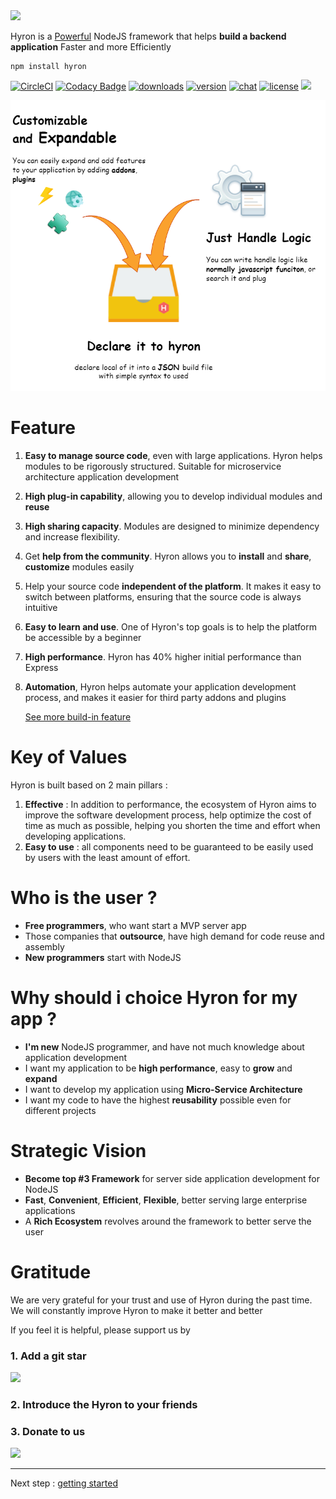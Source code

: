 <img src='https://i.imgur.com/mAjPWAu.png' width=240 />

Hyron is a [Powerful](benchmark.md) NodeJS framework that helps **build a backend application** Faster and more Efficiently

```
npm install hyron
```

[![CircleCI](https://circleci.com/gh/hyron-group/hyron.svg?style=shield)](https://circleci.com/gh/hyron-group/hyron)
[![Codacy Badge](https://api.codacy.com/project/badge/Grade/488552ae62744dd7bf6bb34028adcc36)](https://www.codacy.com/app/thangdjw/hyron?utm_source=github.com&utm_medium=referral&utm_content=hyron-group/hyron&utm_campaign=Badge_Grade)
[![downloads](https://img.shields.io/npm/dm/hyron.svg?style=flat)](https://www.npmjs.com/package/hyron)
[![version](https://img.shields.io/npm/v/hyron.svg?style=flat)](https://www.npmjs.com/package/hyron)
[![chat](https://img.shields.io/gitter/room/hyron-group/community.svg?style=flat)](https://gitter.im/Hyron-group/community)
[![license](https://img.shields.io/npm/l/hyron.svg?style=flat)](https://www.gnu.org/licenses/gpl-3.0.en.html)
[![](http://img.shields.io/liberapay/patrons/thangdjw.svg?logo=liberapay)](https://liberapay.com/thangdjw/donate)

![](res/overview-hyron.png)


# Feature

1. **Easy to manage source code**, even with large applications. Hyron helps modules to be rigorously structured. Suitable for microservice architecture application development
2. **High plug-in capability**, allowing you to develop individual modules and **reuse**
3. **High sharing capacity**. Modules are designed to minimize dependency and increase flexibility.
4. Get **help from the community**. Hyron allows you to **install** and **share**, **customize** modules easily
5. Help your source code **independent of the platform**. It makes it easy to switch between platforms, ensuring that the source code is always intuitive
6. **Easy to learn and use**. One of Hyron's top goals is to help the platform be accessible by a beginner
7. **High performance**. Hyron has 40% higher initial performance than Express
8. **Automation**, Hyron helps automate your application development process, and makes it easier for third party addons and plugins

    [See more build-in feature](buildIn-feature/README.md)

# Key of Values

Hyron is built based on 2 main pillars :

1. **Effective** : In addition to performance, the ecosystem of Hyron aims to improve the software development process, help optimize the cost of time as much as possible, helping you shorten the time and effort when developing applications.
2. **Easy to use** : all components need to be guaranteed to be easily used by users with the least amount of effort.

# Who is the user ?

-   **Free programmers**, who want start a MVP server app
-   Those companies that **outsource**, have high demand for code reuse and assembly
-   **New programmers** start with NodeJS

# Why should i choice Hyron for my app ?

-   **I'm new** NodeJS programmer, and have not much knowledge about application development
-   I want my application to be **high performance**, easy to **grow** and **expand**
-   I want to develop my application using **Micro-Service Architecture**
-   I want my code to have the highest **reusability** possible even for different projects

# Strategic Vision

-   **Become top \#3 Framework** for server side application development for NodeJS
-   **Fast**, **Convenient**, **Efficient**, **Flexible**, better serving large enterprise applications
-   A **Rich Ecosystem** revolves around the framework to better serve the user

# Gratitude

We are very grateful for your trust and use of Hyron during the past time. We will constantly improve Hyron to make it better and better

If you feel it is helpful, please support us by

### 1. Add a git star

[![](https://img.shields.io/github/stars/hyron-group/hyron.svg?style=social)](https://github.com/hyron-group/hyron)

### 2. Introduce the Hyron to your friends

<script type="text/javascript" src="//s7.addthis.com/js/300/addthis_widget.js#pubid=ra-5c5b290ed3e3aa21"></script>


<div class="addthis_inline_share_toolbox"></div>

### 3. Donate to us

[![](https://liberapay.com/assets/widgets/donate.svg)](https://liberapay.com/thangdjw/donate)

---

Next step : [getting started](geting-started.md)
